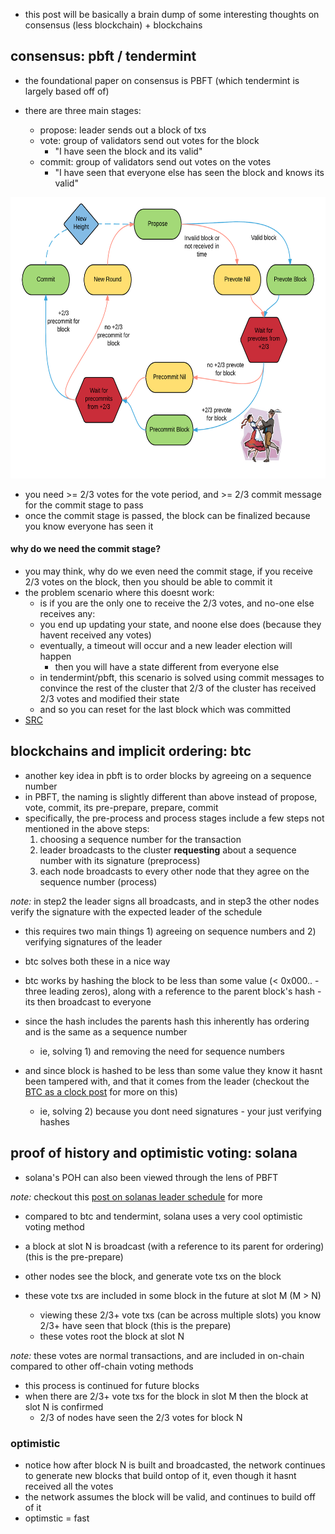 - this post will be basically a brain dump of some interesting thoughts 
on consensus (less blockchain) + blockchains

## consensus: pbft / tendermint

- the foundational paper on consensus is PBFT (which tendermint is largely based
off of)

- there are three main stages:
  - propose: leader sends out a block of txs 
  - vote: group of validators send out votes for the block 
    - "I have seen the block and its valid"
  - commit: group of validators send out votes on the votes 
    - "I have seen that everyone else has seen the block and knows its valid"

<div align="center">
<img src="2023-06-12-14-27-05.png" width="550" height="450">
</div>

- you need >= 2/3 votes for the vote period, and >= 2/3 commit message for the commit stage to pass
- once the commit stage is passed, the block can be finalized because you know everyone has seen it

#### why do we need the commit stage? 

- you may think, why do we even need the commit stage, if you receive 2/3 votes on the block, then you should be able to commit it 
- the problem scenario where this doesnt work: 
  - is if you are the only one to receive the 2/3 votes, and no-one else receives any:
  - you end up updating your state, and noone else does (because they havent received any votes)
  - eventually, a timeout will occur and a new leader election will happen 
    - then you will have a state different from everyone else 
  - in tendermint/pbft, this scenario is solved using commit messages to convince the rest of the cluster that 2/3 of the cluster has received 2/3 votes and modified their state
  - and so you can reset for the last block which was committed
- [SRC](https://cs.stackexchange.com/questions/54152/why-is-the-commit-phase-in-pbft-necessary)

## blockchains and implicit ordering: btc

- another key idea in pbft is to order blocks by agreeing on a sequence number
- in PBFT, the naming is slightly different than above instead of propose, vote, commit, its pre-prepare, prepare, commit
- specifically, the pre-process and process stages include a few steps not mentioned in the above steps:
  1. choosing a sequence number for the transaction 
  2. leader broadcasts to the cluster **requesting** about a sequence number with its signature (preprocess) 
  3. each node broadcasts to every other node that they agree on the sequence number (process)

*note:* in step2 the leader signs all broadcasts, and in step3 the other nodes verify the signature with the expected leader of the schedule

- this requires two main things 1) agreeing on sequence numbers and 2) verifying signatures of the leader
- btc solves both these in a nice way 

- btc works by hashing the block to be less than some value (< 0x000.. - three leading zeros), 
along with a reference to the parent block's hash - its then broadcast to everyone

- since the hash includes the parents hash this inherently has ordering and is the same as a sequence number 
  - ie, solving 1) and removing the need for sequence numbers
- and since block is hashed to be less than some value they know it hasnt been tampered with, 
and that it comes from the leader (checkout the 
[BTC as a clock post](https://github.com/0xNineteen/blog.md/blob/master/contents/btc-consensus/index.md) for more on this) 
  - ie, solving 2) because you dont need signatures - your just verifying hashes

## proof of history and optimistic voting: solana

- solana's POH can also been viewed through the lens of PBFT 

*note:* checkout this [post on solanas leader schedule](https://github.com/0xNineteen/blog.md/blob/master/contents/sol-rpcs/index.md) for more

- compared to btc and tendermint, solana uses a very cool optimistic voting method 

- a block at slot N is broadcast (with a reference to its parent for ordering) (this is the pre-prepare)
- other nodes see the block, and generate vote txs on the block 
- these vote txs are included in some block in the future at slot M (M > N) 
  - viewing these 2/3+ vote txs (can be across multiple slots) you know 2/3+ have seen that block (this is the prepare)
  - these votes root the block at slot N 

*note:* these votes are normal transactions, and are included in on-chain compared to other off-chain voting methods 

- this process is continued for future blocks 
- when there are 2/3+ vote txs for the block in slot M then the block at slot N is confirmed 
  - 2/3 of nodes have seen the 2/3 votes for block N

### optimistic 

- notice how after block N is built and broadcasted, the network continues to generate new blocks that build ontop of it,
even though it hasnt received all the votes
- the network assumes the block will be valid, and continues to build off of it 
- optimstic = fast 
